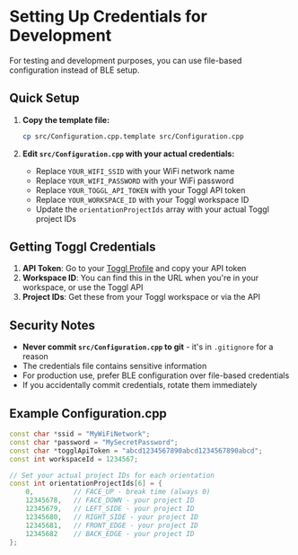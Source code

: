 # Setting Up Credentials for Development

For testing and development purposes, you can use file-based configuration instead of BLE setup.

## Quick Setup

1. **Copy the template file:**
   ```bash
   cp src/Configuration.cpp.template src/Configuration.cpp
   ```

2. **Edit `src/Configuration.cpp` with your actual credentials:**
   - Replace `YOUR_WIFI_SSID` with your WiFi network name
   - Replace `YOUR_WIFI_PASSWORD` with your WiFi password
   - Replace `YOUR_TOGGL_API_TOKEN` with your Toggl API token
   - Replace `YOUR_WORKSPACE_ID` with your Toggl workspace ID
   - Update the `orientationProjectIds` array with your actual Toggl project IDs

## Getting Toggl Credentials

1. **API Token**: Go to your [Toggl Profile](https://track.toggl.com/profile) and copy your API token
2. **Workspace ID**: You can find this in the URL when you're in your workspace, or use the Toggl API
3. **Project IDs**: Get these from your Toggl workspace or via the API

## Security Notes

- **Never commit `src/Configuration.cpp` to git** - it's in `.gitignore` for a reason
- The credentials file contains sensitive information
- For production use, prefer BLE configuration over file-based credentials
- If you accidentally commit credentials, rotate them immediately

## Example Configuration.cpp

```cpp
const char *ssid = "MyWiFiNetwork";
const char *password = "MySecretPassword";
const char *togglApiToken = "abcd1234567890abcd1234567890abcd";
const int workspaceId = 1234567;

// Set your actual project IDs for each orientation
const int orientationProjectIds[6] = {
    0,          // FACE_UP - break time (always 0)
    12345678,   // FACE_DOWN - your project ID
    12345679,   // LEFT_SIDE - your project ID
    12345680,   // RIGHT_SIDE - your project ID
    12345681,   // FRONT_EDGE - your project ID
    12345682    // BACK_EDGE - your project ID
};
```